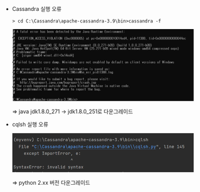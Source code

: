 - Cassandra 실행 오류

  ```
  > cd C:\Cassandra\apache-cassandra-3.9\bin>cassandra -f
  ```

  ![1](1.PNG)

  => java jdk1.8.0_271 -> jdk1.8.0_251로 다운그레이드



- cqlsh 실행 오류

  ![2](2.PNG)

  => python 2.xx 버전 다운그레이드 